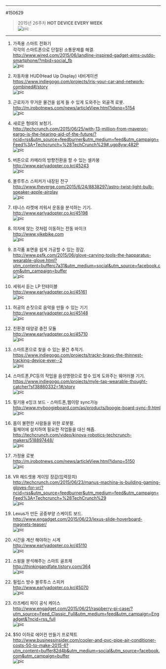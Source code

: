           
---                
#150629      
> 2015년 26주차 **HOT DEVICE EVERY WEEK**                
> ![pic](../image/MAIN.png)                
            
---                
  
1. 가족용 스마트 전화기  
각각의 스마트폰으로 단절된 소통문제를 해결.  
http://www.wired.com/2015/06/landline-inspired-gadget-aims-outdo-smartphone/?mbid=social_fb  
![pic](../image/150629/1.jpg)  
  
2. 자동차용 HUD(Head Up Display) 네비게이션  
https://www.indiegogo.com/projects/iris-your-car-and-network-combined#/story  
![pic](../image/150629/2.png)  
  
3. 근로자가 무거운 물건을 쉽게 들 수 있게 도와주는 외골격 로봇.  
http://m.irobotnews.com/news/articleView.html?idxno=5154  
![pic](../image/150629/3.png)  
  
4. 새로운 형태의 보청기.  
http://techcrunch.com/2015/06/25/with-13-million-from-maveron-eargo-is-the-hearing-aid-of-the-future/?ncid=rss&utm_source=feedburner&utm_medium=feed&utm_campaign=Feed%3A+Techcrunch+%28TechCrunch%29#.ugp8yw:482P  
![pic](../image/150629/4.jpg)  
  
5. 버튼으로 카메라의 방향전환을 할 수 있는 셀카봉  
http://www.earlyadopter.co.kr/45243  
![pic](../image/150629/5.gif)  
  
6. 블루투스 스피커가 내장된 전구  
http://www.theverge.com/2015/6/24/8838297/astro-twist-light-bulb-speaker-apple-airplay  
![pic](../image/150629/6.jpg)  
  
7. 테니스 라켓에 끼워서 운동을 분석하는 기기.  
http://www.earlyadopter.co.kr/45198  
![pic](../image/150629/7.jpg)  
  
8. 의자에 앉는 것처럼 이동하는 전동 바이크  
http://www.yikebike.com  
![pic](../image/150629/8.jpg)  
  
9. 조각품 표면을 쉽게 가공할 수 있는 장갑.  
http://www.psfk.com/2015/06/glove-carving-tools-the-happaratus-wearable-glove.html?utm_content=bufferc7a31&utm_medium=social&utm_source=facebook.com&utm_campaign=buffer  
![pic](../image/150629/9.jpg)  
  
10. 세워서 듣는 LP 턴테이블  
http://www.earlyadopter.co.kr/45161  
![pic](../image/150629/10.jpg)  
  
11. 허공의 손짓으로 음악을 만들 수 있는 기기  
http://www.earlyadopter.co.kr/45148  
![pic](../image/150629/11.jpg)  
  
12. 친환경 태양광 충전 모듈  
http://www.earlyadopter.co.kr/45710  
![pic](../image/150629/12.jpg)  
  
13. 스마트폰으로 찾을 수 있는 물건 추적기.  
https://www.indiegogo.com/projects/trackr-bravo-the-thinnest-tracking-device-ever--2  
![pic](../image/150629/13.png)  
  
14. 스마트폰,PC등의 작업을 음성명령으로 할수 있게 도와주는 웨어러블 기기.   
https://www.indiegogo.com/projects/myle-tap-wearable-thought-catcher?sf38860332=1#/story  
![pic](../image/150629/14.png)  
  
15. 필기용 e잉크 보드 - 스마트폰,웹이랑 sync가능  
http://www.myboogieboard.com/as/products/boogie-board-sync-9.html  
![pic](../image/150629/15.png)  
  
16. 몸이 불편한 사람들을 위한 로봇팔.  
휠체어에 설치하여 필요한 작업들을 대신 해줌.  
http://techcrunch.com/video/kinova-robotics-techcrunch-makers/518897448/  
![pic](../image/150629/16.png)  
  
17. 가정용 로봇   
http://m.irobotnews.com/news/articleView.html?idxno=5150  
![pic](../image/150629/17.jpg)  
  
18. VR 헤드셋용 게이밍 장갑(입력장치)  
http://techcrunch.com/2015/06/23/manus-machina-is-building-gaming-gloves-for-vr/?ncid=rss&utm_source=feedburner&utm_medium=feed&utm_campaign=Feed%3A+Techcrunch+%28TechCrunch%29  
![pic](../image/150629/18.jpg)  
  
19. Lexus가 만든 공중부양 스케이트 보드.   
http://www.engadget.com/2015/06/23/lexus-slide-hoverboard-magnets-teaser/  
![pic](../image/150629/19.jpg)  
  
20. 시간을 계산 해야하는 시계  
http://www.earlyadopter.co.kr/45110  
![pic](../image/150629/20.jpg)  
  
21. 스윙을 분석해주는 스마트 골프채  
http://thinkingandfate.tistory.com/364  
![pic](../image/150629/21.jpg)  
  
22. 필립스 방수 블루투스 스피커  
http://www.earlyadopter.co.kr/45070  
![pic](../image/150629/22.jpg)  
  
23. 라즈베리 파이 공식 케이스  
http://www.engadget.com/2015/06/21/raspberry-pi-case/?utm_source=Feed_Classic_Full&utm_medium=feed&utm_campaign=Engadget&?ncid=rss_full  
![pic](../image/150629/23.jpg)  
  
24. $50 이하로 에어컨 만들기 프로젝트  
http://www.businessinsider.com/cooler-and-pvc-pipe-air-conditioner-costs-50-to-make-2015-6?utm_content=buffer82d4b&utm_medium=social&utm_source=facebook.com&utm_campaign=buffer  
![pic](../image/150629/24.jpg)  
  
  
